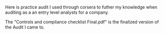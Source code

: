 Here is practice audit I used through corsera to futher my knowledge when auditing as a an entry level analysts for a company.

The "Controls and compliance checklist Final.pdf" is the finalized version of the Audit I came to. 
